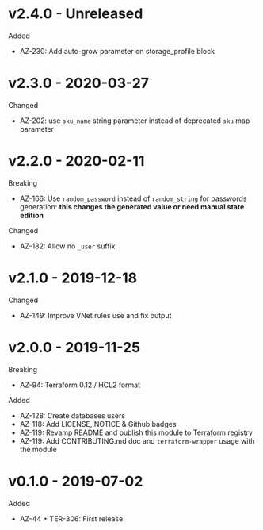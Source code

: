 # v2.4.0 - Unreleased

Added
  * AZ-230: Add auto-grow parameter on storage_profile block

# v2.3.0 - 2020-03-27

Changed
  * AZ-202: use `sku_name` string parameter instead of deprecated `sku` map parameter

# v2.2.0 - 2020-02-11

Breaking
  * AZ-166: Use `random_password` instead of `random_string` for passwords generation: **this changes the generated value or need manual state edition**

Changed
  * AZ-182: Allow no `_user` suffix

# v2.1.0 - 2019-12-18

Changed
  * AZ-149: Improve VNet rules use and fix output

# v2.0.0 - 2019-11-25

Breaking
  * AZ-94: Terraform 0.12 / HCL2 format

Added
  * AZ-128: Create databases users
  * AZ-118: Add LICENSE, NOTICE & Github badges
  * AZ-119: Revamp README and publish this module to Terraform registry
  * AZ-119: Add CONTRIBUTING.md doc and `terraform-wrapper` usage with the module

# v0.1.0 - 2019-07-02

Added
  * AZ-44 + TER-306: First release

